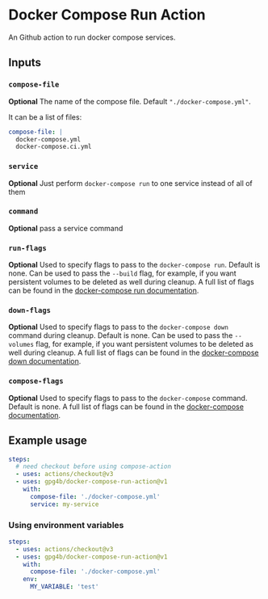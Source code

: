 # Docker Compose Run Action

An Github action to run docker compose services.

## Inputs

### `compose-file`

**Optional** The name of the compose file. Default `"./docker-compose.yml"`.

It can be a list of files:

```yml
compose-file: |
  docker-compose.yml
  docker-compose.ci.yml
```

### `service`

**Optional** Just perform `docker-compose run` to one service instead of all of them

### `command`

**Optional** pass a service command

### `run-flags`

**Optional** Used to specify flags to pass to the `docker-compose run`. Default is none. Can be used to pass the `--build` flag, for example, if you want persistent volumes to be deleted as well during cleanup. A full list of flags can be found in the [docker-compose run documentation](https://docs.docker.com/compose/reference/run/).

### `down-flags`

**Optional** Used to specify flags to pass to the `docker-compose down` command during cleanup. Default is none. Can be used to pass the `--volumes` flag, for example, if you want persistent volumes to be deleted as well during cleanup. A full list of flags can be found in the [docker-compose down documentation](https://docs.docker.com/compose/reference/down/).

### `compose-flags`

**Optional** Used to specify flags to pass to the `docker-compose` command. Default is none. A full list of flags can be found in the [docker-compose documentation](https://docs.docker.com/compose/reference/#command-options-overview-and-help).

## Example usage

```yaml
steps:
  # need checkout before using compose-action
  - uses: actions/checkout@v3
  - uses: gpg4b/docker-compose-run-action@v1
    with:
      compose-file: './docker-compose.yml'
      service: my-service
```

### Using environment variables

```yaml
steps:
  - uses: actions/checkout@v3
  - uses: gpg4b/docker-compose-run-action@v1
    with:
      compose-file: './docker-compose.yml'
    env:
      MY_VARIABLE: 'test'
```
